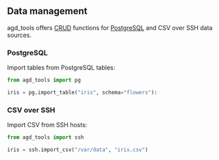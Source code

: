 ﻿## Data management

agd_tools offers [CRUD](https://en.wikipedia.org/wiki/Create,_read,_update_and_delete) functions for [PostgreSQL](http://www.postgresql.org/) and CSV over SSH data sources.

### PostgreSQL 

Import tables from PostgreSQL tables:

```python
from agd_tools import pg

iris = pg.import_table("iris", schema="flowers"):
```

### CSV over SSH

Import CSV from SSH hosts:

```python
from agd_tools import ssh

iris = ssh.import_csv("/var/data", "iris.csv")

```